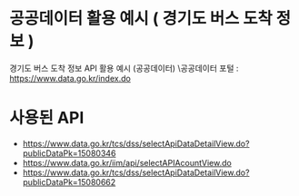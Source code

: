 # 공공데이터 활용 예시 ( 경기도 버스 도착 정보 )

경기도 버스 도착 정보 API 활용 예시 (공공데이터)
\공공데이터 포털 : https://www.data.go.kr/index.do

# 사용된 API
- https://www.data.go.kr/tcs/dss/selectApiDataDetailView.do?publicDataPk=15080346
- https://www.data.go.kr/iim/api/selectAPIAcountView.do
- https://www.data.go.kr/tcs/dss/selectApiDataDetailView.do?publicDataPk=15080662

